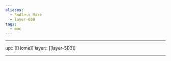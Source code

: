 ```yaml
---
aliases:
  - Endless Maze
  - layer-600
tags:
  - moc
---
```


***

up:: [[Home]]
layer:: [[layer-500]]

***
